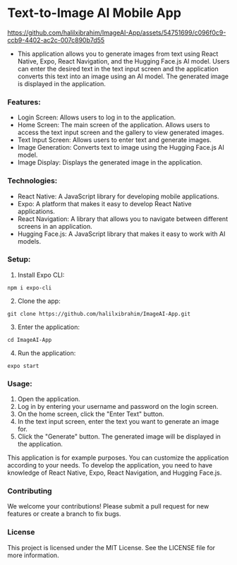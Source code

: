 # Text-to-Image AI Mobile App

https://github.com/halilxibrahim/ImageAI-App/assets/54751699/c096f0c9-ccb9-4402-ac2c-007c890b7d55


- This application allows you to generate images from text using React Native, Expo, React Navigation, and the Hugging Face.js AI model. Users can enter the desired text in the text input screen and the application converts this text into an image using an AI model. The generated image is displayed in the application.

### Features:

- Login Screen: Allows users to log in to the application.
- Home Screen: The main screen of the application. Allows users to access the text input screen and the gallery to view generated images.
- Text Input Screen: Allows users to enter text and generate images.
- Image Generation: Converts text to image using the Hugging Face.js AI model.
- Image Display: Displays the generated image in the application.


### Technologies:

- React Native: A JavaScript library for developing mobile applications.
- Expo: A platform that makes it easy to develop React Native applications.
- React Navigation: A library that allows you to navigate between different screens in an application.
- Hugging Face.js: A JavaScript library that makes it easy to work with AI models.


### Setup:

1. Install Expo CLI:

```
npm i expo-cli
```

2. Clone the app:

```
git clone https://github.com/halilxibrahim/ImageAI-App.git
```

3. Enter the application:

```
cd ImageAI-App
```

4. Run the application:

```
expo start
```


### Usage:

1. Open the application.
2. Log in by entering your username and password on the login screen.
3. On the home screen, click the "Enter Text" button.
4. In the text input screen, enter the text you want to generate an image for.
5. Click the "Generate" button.
The generated image will be displayed in the application.


This application is for example purposes. You can customize the application according to your needs.
To develop the application, you need to have knowledge of React Native, Expo, React Navigation, and Hugging Face.js.

### Contributing

We welcome your contributions! Please submit a pull request for new features or create a branch to fix bugs.

### License

This project is licensed under the MIT License. See the LICENSE file for more information.
